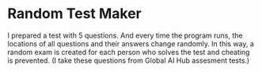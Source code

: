 # Random Test Maker
 I prepared a test with 5 questions. And every time the program runs, the locations of all questions and their answers change randomly. In this way, a random exam is created for each person who solves the test and cheating is prevented.
 (I take these questions from Global AI Hub assesment tests.)
